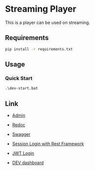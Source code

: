 # Streaming Player

This is a player can be used on streaming.

## Requirements

```bash
pip install -r requirements.txt
```

## Usage

### Quick Start

```bat
.\dev-start.bat
```

## Link

- [Admin](http://localhost/api/__hidden_admin)

- [Redoc](http://localhost/api/__hidden_redoc)

- [Swagger](http://localhost/api/__hidden_swagger)

- [Session Login with Rest Framework](http://localhost/api/__hidden_dev_dashboard/login)

- [JWT Login](http://localhost/api/__hidden_dev_dashboard/login)

- [DEV dashboard](http://localhost/api/__hidden_dev_dashboard/dashboard)
